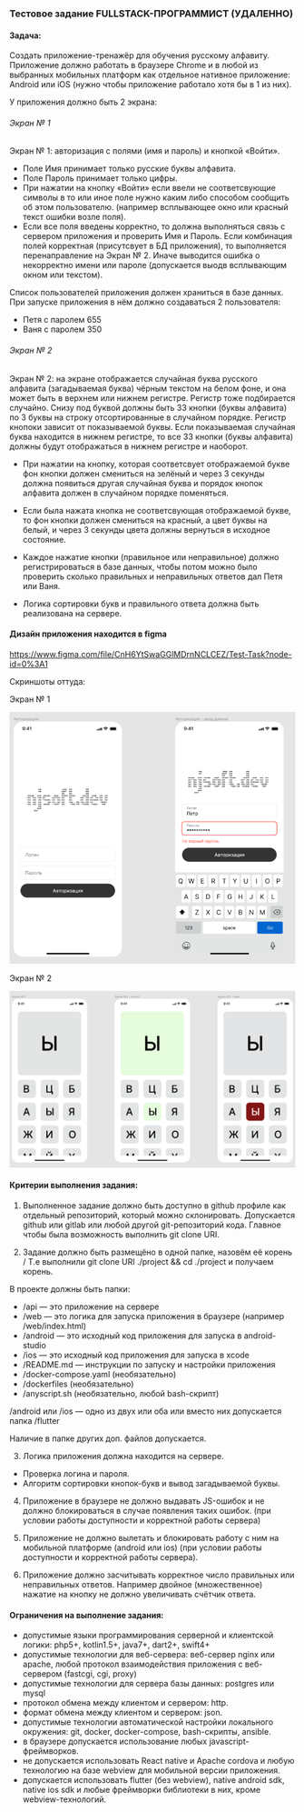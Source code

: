 ### Тестовое задание FULLSTACK-ПРОГРАММИСТ (УДАЛЕННО)

#### Задача:

Создать приложение-тренажёр для обучения русскому алфавиту.
Приложение должно работать в браузере Chrome и в любой из выбранных мобильных платформ как отдельное нативное приложение: Android или iOS (нужно чтобы приложение работало хотя бы в 1 из них).

У приложения должно быть 2 экрана:

###### Экран № 1

Экран № 1: авторизация с полями (имя и пароль) и кнопкой «Войти».
- Поле Имя принимает только русские буквы алфавита.
- Поле Пароль принимает только цифры.
- При нажатии на кнопку «Войти» если ввели не соответсвующие символы в то или иное поле нужно каким либо способом сообщить об этом пользователю. (например всплывающее окно или красный текст ошибки возле поля).
- Если все поля введены корректно, то должна выполняться связь с сервером приложения и проверить Имя и Пароль. Если комбинация полей корректная (присутсвует в БД приложения), то выполняется перенаправление на Экран № 2. Иначе выводится ошибка о некорректно имени или пароле (допускается выодв всплывающим окном или текстом).

Список пользователей приложения должен храниться в базе данных. При запуске приложения в нём должно создаваться 2 пользователя:
- Петя с паролем 655
- Ваня с паролем 350

###### Экран № 2

Экран № 2: на экране отображается случайная буква русского алфавита (загадываемая буква) чёрным текстом на белом фоне, и она может быть в верхнем или нижнем регистре. Регистр тоже подбирается случайно.
Снизу под буквой должны быть 33 кнопки (буквы алфавита) по 3 буквы на строку отсортированные в случайном порядке.
Регистр кнопоки зависит от показываемой буквы.
Если показываемая случайная буква находится в нижнем регистре, то все 33 кнопки (буквы алфавита) должны будут отображаться в нижнем регистре и наоборот.


- При нажатии на кнопку, которая соответсвует отображаемой букве фон кнопки должен смениться на зелёный и через 3 секунды должна появиться другая случайная буква и порядок кнопок алфавита должен в случайном порядке поменяться.

- Если была нажата кнопка не соответсвующая отображаемой букве, то фон кнопки должен смениться на красный, а цвет буквы на белый, и через 3 секунды цвета должны вернуться в исходное состояние.

- Каждое нажатие кнопки (правильное или неправильное) должно регистрироваться в базе данных, чтобы потом можно было проверить сколько правильных и неправильных ответов дал Петя или Ваня.

- Логика сортировки букв и правильного ответа должна быть реализована на сервере.

####  Дизайн приложения находится в figma

https://www.figma.com/file/CnH6YtSwaGGlMDrnNCLCEZ/Test-Task?node-id=0%3A1

Скриншоты оттуда:

Экран № 1

![Image](fs1.png)

Экран № 2

![Image](fs2.png)

#### Критерии выполнения задания:

1. Выполненное задание должно быть доступно в github профиле как отдельный репозиторий, который можно склонировать.
   Допускается github или gitlab или любой другой git-репозиторий кода. Главное чтобы была возможность выполнить git clone URI.

2. Задание должно быть размещёно в одной папке, назовём её корень /
   Т.е выполнили git clone URI ./project && cd ./project и получаем корень.

В проекте должны быть папки:

- /api — это приложение на сервере
- /web — это логика для запуска приложения в браузере (например /web/index.html)
- /android — это исходный код приложения для запуска в android-studio
- /ios — это исходный код приложения для запуска в xcode
- /README.md — инструкции по запуску и настройки приложения
- /docker-compose.yaml (необязательно)
- /dockerfiles (необязательно)
- /anyscript.sh (необязательно, любой bash-скрипт)

/android или /ios — одно из двух или оба или вместо них допускается папка /flutter

Наличие в папке других доп. файлов допускается.

3. Логика приложения должна находится на сервере.
- Проверка логина и пароля.
- Алгоритм сортировки кнопок-букв и вывод загадываемой буквы.

4. Приложение в браузере не должно выдавать JS-ошибок и не должно блокироваться в случае появления таких ошибок. (при условии работы доступности и корректной работы сервера)

5. Приложение не должно вылетать и блокировать работу с ним на мобильной платформе (android или ios) (при условии работы доступности и корректной работы сервера).

6. Приложение должно засчитывать корректное число правильных или неправильных ответов. Например двойное (множественное) нажатие на кнопку не должно увеличивать счётчик ответа.

#### Ограничения на выполнение задания:
- допустимые языки программирования серверной и клиентской логики: php5+, kotlin1.5+, java7+, dart2+, swift4+
- допустимые технологии для веб-сервера: веб-сервер nginx или apache, любой протокол взаимодействия приложения с веб-сервером (fastcgi, cgi, proxy)
- допустимые технологии для сервера базы данных: postgres или mysql
- протокол обмена между клиентом и сервером: http.
- формат обмена между клиентом и сервером: json.
- допустимые технологии автоматической настройки локального окружения: git, docker, docker-compose, bash-скрипты, ansible.
- в браузере допускается использование любых javascript-фреймворков.
- не допускается использовать React native и Apache cordova и любую технологию на базе webview для мобильной версии приложения.
- допускается использовать flutter (без webview), native android sdk, native ios sdk и любые фреймворки библиотеки в них, кроме webview-технологий.
